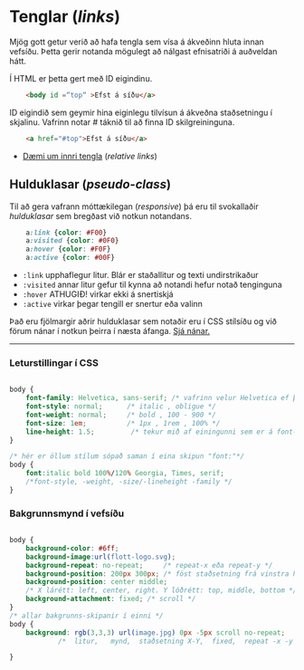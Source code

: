 # Tenglar (_links_)

Mjög gott getur verið að hafa tengla sem vísa á ákveðinn hluta innan vefsíðu. Þetta gerir notanda mögulegt að nálgast efnisatriði á auðveldan hátt. 

Í HTML er þetta gert með ID eigindinu. 

```HTML
    <body id =“top“ >Efst á síðu</a>
```

ID eigindið sem geymir hina eiginlegu tilvísun á ákveðna staðsetningu í skjalinu. Vafrinn notar # táknið til að finna ID skilgreininguna.

```HTML
    <a href="#top">Efst á síðu</a>
```

* [Dæmi um innri tengla](Daemi/relative_links.html) (_relative links_)

## Hulduklasar (_pseudo-class_)

Til að gera vafrann móttækilegan (_responsive_) þá eru til svokallaðir _hulduklasar_ sem bregðast við notkun notandans.

```CSS
    a:link {color: #F00}
    a:visited {color: #0F0}
    a:hover {color: #F0F}
    a:active {color: #00F}
```

* ```:link``` upphaflegur litur. Blár er staðallitur og texti undirstrikaður
* ```:visited``` annar litur gefur til kynna að notandi hefur notað tenginguna
* ```:hover``` ATHUGIÐ! virkar ekki á snertiskjá
* ```:active``` virkar þegar tengill er snertur eða valinn

Það eru fjölmargir aðrir hulduklasar sem notaðir eru í CSS stílsíðu og við förum nánar í notkun þeirra í næsta áfanga. [Sjá nánar.](https://www.w3schools.com/css/css_pseudo_classes.asp)

---

### Leturstillingar í CSS

```CSS

body {
    font-family: Helvetica, sans-serif; /* vafrinn velur Helvetica ef það er til, annars system font (sans-serif) */ 
    font-style: normal;      /* italic , obligue */
    font-weight: normal;     /* bold , 100 - 900 */
    font-size: 1em;          /* 1px , 1rem , 100% */
    line-height: 1.5;         /* tekur mið af einingunni sem er á font-size, staðlað 1.3 */
}

/* hér er öllum stílum sópað saman í eina skipun "font:"*/
body {
    font:italic bold 100%/120% Georgia, Times, serif;
    /*font-style, -weight, -size/-lineheight -family */
}


```

### Bakgrunnsmynd í vefsíðu

```CSS

body {
    background-color: #6ff;
    background-image:url(flott-logo.svg);
    background-repeat: no-repeat;     /* repeat-x eða repeat-y */
    background-position: 200px 300px; /* föst staðsetning frá vinstra horni efst */
    background-position: center middle;
    /* X lárétt: left, center, right. Y lóðrétt: top, middle, bottom */
    background-attachment: fixed; /* scroll */	
}
/* allar bakgrunns-skipanir í einni */
body {			
	background: rgb(3,3,3) url(image.jpg) 0px -5px scroll no-repeat;
            /*  litur,   mynd,  staðsetning X-Y,  fixed,  repeat -x -y */

}

```
